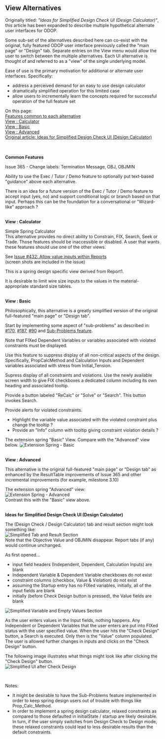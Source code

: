 ## View Alternatives

Originally titled: _"Ideas for Simplified Design Check UI (Design Calculator)"_, 
this article has been expanded to describe multiple hypothetical alternate user interfaces for ODOP. 

Some sub-set of the alternatives described here can co-exist with the original, fully featured ODOP user interface
previously called the "main page" or "Design" tab. 
Separate entries on the View menu would allow the user to switch between the multiple alternatives. 
Each UI alternative is thought of and referred to as a "view" of the single underlying model. 

Ease of use is the primary motivation for additional or alternate user interfaces.
Specifically: 
*  address a perceived demand for an easy to use design calculator
*  dramatically simplified operation for this limited case 
*  allow users to incrementally learn the concepts required for successful operation of the full feature set

On this page:  
[Features common to each alternative](SimplifiedUI#commonFeatures)  
[View : Calculator](SimplifiedUI#simpleCalc)  
[View : Basic](SimplifiedUI#basicUI)  
[View : Advanced](SimplifiedUI#advancedUI)  
[Original article: Ideas for Simplified Design Check UI (Design Calculator)](SimplifiedUI#originalArticle)  
&nbsp;


<a id="commonFeatures"></a>
&nbsp;  
**Common Features**

Issue 365 - Change labels: Termination Message, OBJ, OBJMIN  

Ability to use the Exec / Tutor / Demo feature to optionally put text-based "guidance" above each alternative.

There is an idea for a future version of the Exec / Tutor / Demo feature to accept input (yes, no) and 
support conditional logic or branch based on that input. 
Perhaps this can be the foundation for a conversational or "Wizard-like" approach ?  


<a id="simpleCalc"></a>
&nbsp;  
**View : Calculator**  

Simple Spring Calculator  
This alternative provides no direct ability to Constrain, FIX, Search, Seek or Trade. 
Those features should be inaccessible or disabled. 
A user that wants these features should use one of the other views. 

See [Issue #432: Allow value inputs within Reports](https://github.com/thegrumpys/odop/issues/432)  
(screen shots are included in the issue)  

This is a spring design specific view derived from Report1.

It is desirable to limit wire size inputs to the values in the material-appropriate standard size tables.  

<a id="basicUI"></a>
&nbsp;  
**View : Basic**

Philosophically, this alternative is a greatly simplified version of the original full-featured "main page" or "Design tab".  

Start by implementing some aspect of "sub-problems" as described in:   
[#170](https://github.com/thegrumpys/odop/issues/170), 
[#187](https://github.com/thegrumpys/odop/issues/187),
[#90](https://github.com/thegrumpys/odop/issues/90) and 
[Sub-Problems feature](https://thegrumpys.github.io/odop/design/SubProblems).  

Note that FIXed Dependent Variables or variables associated with violated constraints must be displayed.

Use this feature to suppress display of all non-critical aspects of the design.
Specifically, PropCalcMethod and Calculation Inputs and Dependent variables associated with stress from Initial_Tension.

Supress display of all constraints and violations. 
Use the newly available screen width to give FIX checkboxes a dedicated column 
including its own heading and associated tooltip.

Provide a button labeled "ReCalc" or "Solve" or "Search". 
This button invokes Search.

Provide alerts for violated constraints. 
 - Highlight the variable value associated with the violated constraint plus change the tooltip ?
 - Provide an "Info" column with tooltip giving constraint violation details ?

The extension spring "Basic" View.
Compare with the "Advanced" view below.
![Extension Spring - Basic](./png/Basic3.png "Extension Spring - Basic")   


<a id="advancedUI"></a>
&nbsp;  
**View : Advanced**

This alternative is the original full-featured "main page" or "Design tab" as enhanced by 
the ResultTable improvements of Issue 365 and
other incremental improvements (for example, milestone 3.10)

The extension spring "Advanced" view:  
![Extension Spring - Advanced](./png/Exten1234.png "Extension Spring - Advanced")  
Contrast this with the "Basic" view above.

<a id="originalArticle"></a>
&nbsp;  
**Ideas for Simplified Design Check UI (Design Calculator)**

The (Design Check / Design Calculator) tab and result section might look something like:   
![Simplified Tab and Result Section](./png/CheckTab_ResultSection.png "[Simplified Tab and Result Section")   
Note that the Objective Value and OBJMIN disappear.
Report tabs (if any) would continue unchanged.   

As first opened...
*  input field headers (Independent, Dependent, Calculation Inputs) are blank
*  Independent Variable & Dependent Variable checkboxes do not exist
*  constraint columns (checkbox, Value & Violation) do not exist
*  assuming the Startup entry has no FIXed variables, initially, all of the input fields are blank
*  initially (before Check Design button is pressed), the Value fields are blank   

![Simplified Variable and Empty Values Section](./png/Variable_ValuesSection.png "Simplified Variable and Empty Values Section")   

As the user enters values in the Input fields, nothing happens.
Any Independent or Dependent Variables that the user enters are put into FIXed status with the user specified value.
When the user hits the "Check Design" button, a Search is executed.
Only then is the "Value" column populated.
The user is allowed further changes in inputs and clicks on the "Check Design" button.   

The following image illustrates what things might look like after clicking the "Check Design" button.   
![Simplified UI after Check Design](./png/AfterCheckDesign.png "[Simplified UI after Check Design")   

&nbsp;

Notes:  
* It might be desirable to have the Sub-Problems feature implemented
in order to keep spring design users out of trouble with things like Prop\_Calc_Method.
* In order to implement a spring design calculator, relaxed constraints as compared to those
defaulted in initialState / startup are likely desirable.
In turn, if the user simply switches from Design Check to Design mode, 
these relaxed constraints could lead to less desirable results than the default constraints.

